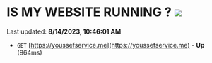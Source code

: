 # IS MY WEBSITE RUNNING ? [![](https://img.shields.io/static/v1?label=Sponsor&message=%E2%9D%A4&logo=GitHub&color=%23fe8e86)](https://github.com/sponsors/<username>)

Last updated: **8/14/2023, 10:46:01 AM**

- `GET` [https://youssefservice.me](https://youssefservice.me) - **Up** (964ms)
